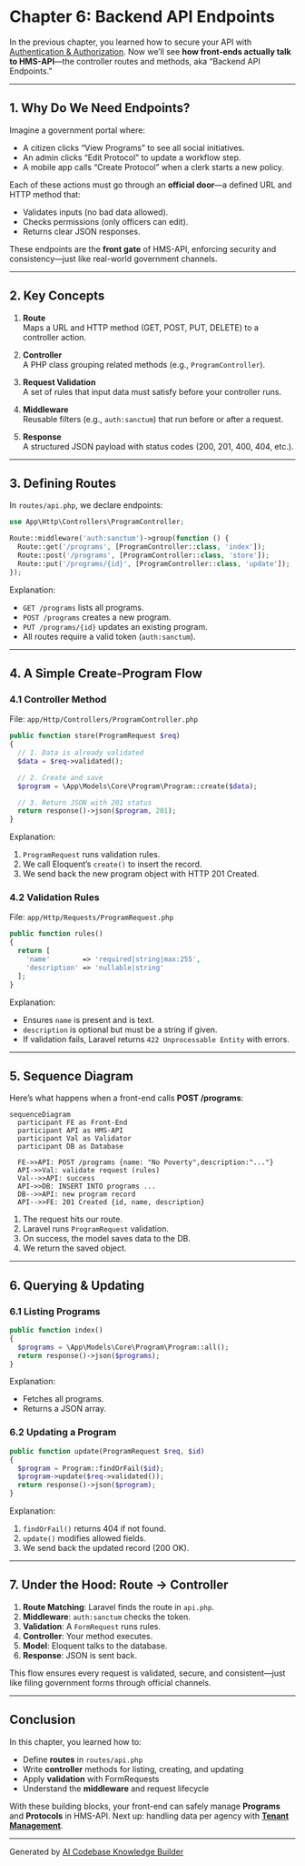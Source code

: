 # Chapter 6: Backend API Endpoints

In the previous chapter, you learned how to secure your API with [Authentication & Authorization](05_authentication___authorization_.md). Now we’ll see **how front-ends actually talk to HMS-API**—the controller routes and methods, aka “Backend API Endpoints.”

---

## 1. Why Do We Need Endpoints?

Imagine a government portal where:

- A citizen clicks “View Programs” to see all social initiatives.
- An admin clicks “Edit Protocol” to update a workflow step.
- A mobile app calls “Create Protocol” when a clerk starts a new policy.

Each of these actions must go through an **official door**—a defined URL and HTTP method that:

- Validates inputs (no bad data allowed).
- Checks permissions (only officers can edit).
- Returns clear JSON responses.

These endpoints are the **front gate** of HMS-API, enforcing security and consistency—just like real-world government channels.

---

## 2. Key Concepts

1. **Route**  
   Maps a URL and HTTP method (GET, POST, PUT, DELETE) to a controller action.

2. **Controller**  
   A PHP class grouping related methods (e.g., `ProgramController`).

3. **Request Validation**  
   A set of rules that input data must satisfy before your controller runs.

4. **Middleware**  
   Reusable filters (e.g., `auth:sanctum`) that run before or after a request.

5. **Response**  
   A structured JSON payload with status codes (200, 201, 400, 404, etc.).

---

## 3. Defining Routes

In `routes/api.php`, we declare endpoints:

```php
use App\Http\Controllers\ProgramController;

Route::middleware('auth:sanctum')->group(function () {
  Route::get('/programs', [ProgramController::class, 'index']);
  Route::post('/programs', [ProgramController::class, 'store']);
  Route::put('/programs/{id}', [ProgramController::class, 'update']);
});
```

Explanation:
- `GET /programs` lists all programs.
- `POST /programs` creates a new program.
- `PUT /programs/{id}` updates an existing program.
- All routes require a valid token (`auth:sanctum`).

---

## 4. A Simple Create-Program Flow

### 4.1 Controller Method

File: `app/Http/Controllers/ProgramController.php`

```php
public function store(ProgramRequest $req)
{
  // 1. Data is already validated
  $data = $req->validated();

  // 2. Create and save
  $program = \App\Models\Core\Program\Program::create($data);

  // 3. Return JSON with 201 status
  return response()->json($program, 201);
}
```

Explanation:
1. `ProgramRequest` runs validation rules.  
2. We call Eloquent’s `create()` to insert the record.  
3. We send back the new program object with HTTP 201 Created.

### 4.2 Validation Rules

File: `app/Http/Requests/ProgramRequest.php`

```php
public function rules()
{
  return [
    'name'        => 'required|string|max:255',
    'description' => 'nullable|string'
  ];
}
```

Explanation:
- Ensures `name` is present and is text.
- `description` is optional but must be a string if given.
- If validation fails, Laravel returns `422 Unprocessable Entity` with errors.

---

## 5. Sequence Diagram

Here’s what happens when a front-end calls **POST /programs**:

```mermaid
sequenceDiagram
  participant FE as Front-End
  participant API as HMS-API
  participant Val as Validator
  participant DB as Database

  FE->>API: POST /programs {name: "No Poverty",description:"..."}
  API->>Val: validate request (rules)
  Val-->>API: success
  API->>DB: INSERT INTO programs ...
  DB-->>API: new program record
  API-->>FE: 201 Created {id, name, description}
```

1. The request hits our route.  
2. Laravel runs `ProgramRequest` validation.  
3. On success, the model saves data to the DB.  
4. We return the saved object.

---

## 6. Querying & Updating

### 6.1 Listing Programs

```php
public function index()
{
  $programs = \App\Models\Core\Program\Program::all();
  return response()->json($programs);
}
```

Explanation:
- Fetches all programs.
- Returns a JSON array.

### 6.2 Updating a Program

```php
public function update(ProgramRequest $req, $id)
{
  $program = Program::findOrFail($id);
  $program->update($req->validated());
  return response()->json($program);
}
```

Explanation:
1. `findOrFail()` returns 404 if not found.  
2. `update()` modifies allowed fields.  
3. We send back the updated record (200 OK).

---

## 7. Under the Hood: Route → Controller

1. **Route Matching**: Laravel finds the route in `api.php`.  
2. **Middleware**: `auth:sanctum` checks the token.  
3. **Validation**: A `FormRequest` runs rules.  
4. **Controller**: Your method executes.  
5. **Model**: Eloquent talks to the database.  
6. **Response**: JSON is sent back.

This flow ensures every request is validated, secure, and consistent—just like filing government forms through official channels.

---

## Conclusion

In this chapter, you learned how to:

- Define **routes** in `routes/api.php`  
- Write **controller** methods for listing, creating, and updating  
- Apply **validation** with FormRequests  
- Understand the **middleware** and request lifecycle  

With these building blocks, your front-end can safely manage **Programs** and **Protocols** in HMS-API. Next up: handling data per agency with **[Tenant Management](07_tenant_management_.md)**.

---

Generated by [AI Codebase Knowledge Builder](https://github.com/The-Pocket/Tutorial-Codebase-Knowledge)
